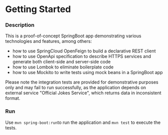 
# Getting Started

### Description
This is a proof-of-concept SpringBoot app demonstrating various technologies and features, among others: 
  - how to use SpringCloud OpenFeign to build a declarative REST client
  - how to use OpenApi specification to describe HTTPS services and generate both client-side and server-side code
  - how to use Lombok to eliminate boilerplate code
  - how to use Mockito to write tests using mock beans in a SpringBoot app

Please note the integration tests are provided for demonstrative purposes only and may fail to run successfully, as the application depends on external service "Official Jokes Service", which returns data in inconsistent format. 

### Run

Use `mvn spring-boot:run`to run the application and `mvn test` to execute the tests. 

